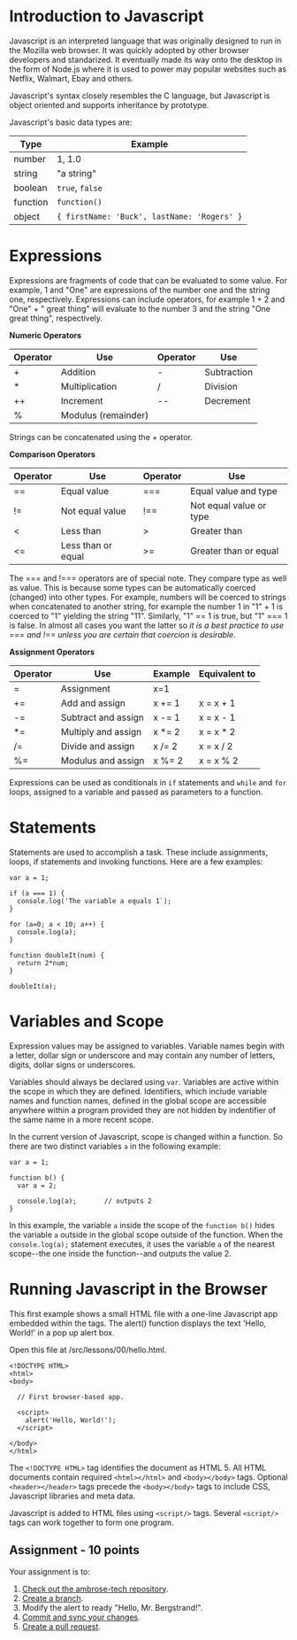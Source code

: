 # Introduction to Javascript

Javascript is an interpreted language that was originally designed to run in the Mozilla web browser. It was quickly adopted
by other browser developers and standarized. It eventually made its way onto the desktop in the form of Node.js where it is
used to power may popular websites such as Netflix, Walmart, Ebay and others.

Javascript's syntax closely resembles the C language, but Javascript is object oriented and supports inheritance by prototype.

Javascript's basic data types are:

Type|Example
---|---
number| 1, 1.0
string| "a string"
boolean| ``true``, ``false``
function| ``function()``
object| ``{ firstName: 'Buck', lastName: 'Rogers' }``

# Expressions

Expressions are fragments of code that can be evaluated to some value. For example, 1 and "One" are expressions of the number one and the string one, respectively. Expressions can include operators, for example 1 + 2 and "One" + " great thing" will evaluate to the number 3 and the string "One great thing", respectively.

**Numeric Operators**

Operator|Use|Operator|Use
---|---|---|---
+|Addition|-|Subtraction
*|Multiplication|/|Division
++|Increment|--|Decrement
%|Modulus (remainder)| |

Strings can be concatenated using the + operator.

**Comparison Operators**

Operator|Use|Operator|Use
---|---|---|---
==|Equal value|===|Equal value and type
!=|Not equal value|!==|Not equal value or type
<|Less than|>|Greater than
<=|Less than or equal|>=|Greater than or equal

The === and !=== operators are of special note. They compare type as well as value. This is because some types can be
automatically coerced (changed) into other types. For example, numbers will be coerced to strings when concatenated to 
another string, for example the number 1 in "1" + 1 is coerced to "1" yielding the string "11". Similarly, "1" == 1 is
true, but "1" === 1 is false. In almost all cases you want the latter so *it is a best practice to use === and !== unless
you are certain that coercion is desirable*.

**Assignment Operators**

Operator|Use|Example|Equivalent to
---|---|---|---
=|Assignment|x=1|
+=|Add and assign|x += 1|x = x + 1
-=|Subtract and assign|x -= 1|x = x - 1
*=|Multiply and assign|x *= 2|x = x * 2
/=|Divide and assign|x /= 2|x = x / 2
%=|Modulus and assign|x %= 2|x = x % 2

Expressions can be used as conditionals in ``if`` statements and ``while`` and ``for`` loops, assigned to a variable and passed as parameters to a function.

# Statements

Statements are used to accomplish a task. These include assignments, loops, if statements and invoking functions. Here
are a few examples:

```
var a = 1;

if (a === 1) {
  console.log('The variable a equals 1`);
}

for (a=0; a < 10; a++) {
  console.log(a);
}

function doubleIt(num) {
  return 2*num;
}

doubleIt(a);
```

# Variables and Scope

Expression values may be assigned to variables. Variable names begin with a letter, dollar sign or underscore and may contain
any number of letters, digits, dollar signs or underscores.

Variables should always be declared using ``var``. Variables are active within the scope in which they are defined. Identifiers, 
which include variable names and function names, defined in the global scope are accessible anywhere within a program provided
they are not hidden by indentifier of the same name in a more recent scope.

In the current version of Javascript, scope is changed within a function. So there are two distinct variables ``a`` in the
following example:
```
var a = 1;

function b() {
  var a = 2;
  
  console.log(a);       // outputs 2
}
```
In this example, the variable ``a`` inside the scope of the ``function b()`` hides the variable ``a`` outside in
the global scope outside of the function. When the ``console.log(a);`` statement executes, it uses the variable ``a`` of
the nearest scope--the one inside the function--and outputs the value 2.

# Running Javascript in the Browser

This first example shows a small HTML file with a one-line Javascript app embedded within the <script></script> tags. The alert() function displays the text 'Hello, World!' in a pop up alert box.

Open this file at /src/lessons/00/hello.html.

```
<!DOCTYPE HTML>
<html>
<body>

  // First browser-based app.
 
  <script>
    alert('Hello, World!');
  </script>
 
</body>
</html>
```

The ``<!DOCTYPE HTML>`` tag identifies the document as HTML 5. All HTML documents contain required ``<html></html>`` and ``<body></body>`` tags. Optional ``<header></header>`` tags precede the ``<body></body>`` tags to include CSS, Javascript
libraries and meta data.

Javascript is added to HTML files using ``<script/>`` tags. Several ``<script/>`` tags can work together to form one program.

## Assignment - 10 points

Your assignment is to:

1. [Check out the ambrose-tech repository](/tools/git-clone.md).
2. [Create a branch](/tools/git-branch.md).
3. Modify the alert to ready "Hello, Mr. Bergstrand!".
4. [Commit and sync your changes](/tools/git-commit.md).
5. [Create a pull request](/tools/git-pull-request.md).
